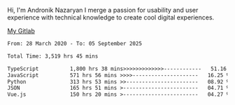 Hi, I'm Andronik Nazaryan
I merge a passion for usability and user experience with technical knowledge to create cool digital experiences.

[My Gitlab](https://gitlab.com/anridev24)

<!--START_SECTION:waka-->

```txt
From: 28 March 2020 - To: 05 September 2025

Total Time: 3,519 hrs 45 mins

TypeScript          1,800 hrs 38 mins>>>>>>>>>>>>>------------   51.16 %
JavaScript          571 hrs 56 mins >>>>---------------------   16.25 %
Python              313 hrs 53 mins >>-----------------------   08.92 %
JSON                165 hrs 51 mins >------------------------   04.71 %
Vue.js              150 hrs 20 mins >------------------------   04.27 %
```

<!--END_SECTION:waka-->
